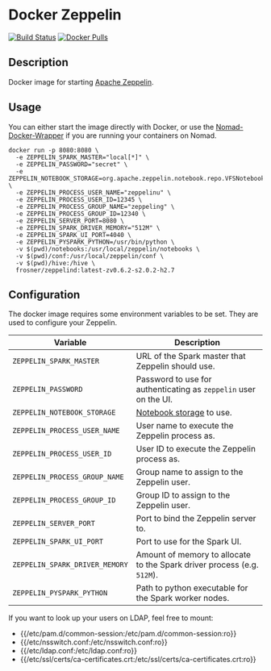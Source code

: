 # Docker Zeppelin

[![Build Status](https://travis-ci.org/FRosner/docker-zeppelin.svg?branch=master)](https://travis-ci.org/FRosner/docker-zeppelin)
[![Docker Pulls](https://img.shields.io/docker/pulls/frosner/zeppelind.svg?maxAge=2592000)](https://hub.docker.com/r/frosner/zeppelind/)

## Description

Docker image for starting [Apache Zeppelin](https://zeppelin.apache.org/).

## Usage

You can either start the image directly with Docker, or use the [Nomad-Docker-Wrapper](https://github.com/FRosner/nomad-docker-wrapper) if you are running your containers on Nomad.

```
docker run -p 8080:8080 \
  -e ZEPPELIN_SPARK_MASTER="local[*]" \
  -e ZEPPELIN_PASSWORD="secret" \
  -e ZEPPELIN_NOTEBOOK_STORAGE=org.apache.zeppelin.notebook.repo.VFSNotebookRepo \
  -e ZEPPELIN_PROCESS_USER_NAME="zeppelinu" \
  -e ZEPPELIN_PROCESS_USER_ID=12345 \
  -e ZEPPELIN_PROCESS_GROUP_NAME="zeppeling" \
  -e ZEPPELIN_PROCESS_GROUP_ID=12340 \
  -e ZEPPELIN_SERVER_PORT=8080 \
  -e ZEPPELIN_SPARK_DRIVER_MEMORY="512M" \
  -e ZEPPELIN_SPARK_UI_PORT=4040 \
  -e ZEPPELIN_PYSPARK_PYTHON=/usr/bin/python \
  -v $(pwd)/notebooks:/usr/local/zeppelin/notebooks \
  -v $(pwd)/conf:/usr/local/zeppelin/conf \
  -v $(pwd)/hive:/hive \
  frosner/zeppelind:latest-zv0.6.2-s2.0.2-h2.7
```

## Configuration

The docker image requires some environment variables to be set. They are used to configure your Zeppelin.

| Variable | Description |
| -------- | ----------- |
| `ZEPPELIN_SPARK_MASTER` | URL of the Spark master that Zeppelin should use. |
| `ZEPPELIN_PASSWORD` | Password to use for authenticating as `zeppelin` user on the UI. |
| `ZEPPELIN_NOTEBOOK_STORAGE` | [Notebook storage](https://zeppelin.apache.org/docs/0.6.0/storage/storage.html) to use. |
| `ZEPPELIN_PROCESS_USER_NAME` | User name to execute the Zeppelin process as. |
| `ZEPPELIN_PROCESS_USER_ID` | User ID to execute the Zeppelin process as. |
| `ZEPPELIN_PROCESS_GROUP_NAME` | Group name to assign to the Zeppelin user. |
| `ZEPPELIN_PROCESS_GROUP_ID` | Group ID to assign to the Zeppelin user. |
| `ZEPPELIN_SERVER_PORT` | Port to bind the Zeppelin server to. |
| `ZEPPELIN_SPARK_UI_PORT` | Port to use for the Spark UI. |
| `ZEPPELIN_SPARK_DRIVER_MEMORY` | Amount of memory to allocate to the Spark driver process (e.g. `512M`). |
| `ZEPPELIN_PYSPARK_PYTHON` | Path to python executable for the Spark worker nodes. |

If you want to look up your users on LDAP, feel free to mount:

- {{/etc/pam.d/common-session:/etc/pam.d/common-session:ro}}
- {{/etc/nsswitch.conf:/etc/nsswitch.conf:ro}}
- {{/etc/ldap.conf:/etc/ldap.conf:ro}}
- {{/etc/ssl/certs/ca-certificates.crt:/etc/ssl/certs/ca-certificates.crt:ro}}
